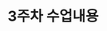 # 3주차 수업내용

<!--
/: root
.: self
..: parent
~: home

man 및 명령어 뒤에 숫자 (1) 설명

ll, ls -sl 할 떄 나오는 영어 들 설명
chap03.pdf에 파일의 종류
ㄴ 일반 파일 = "-"
ㄴ 디렉토리는 = "d"

~/0321/hello.c 만드는데
touch 로 빈폴더 만들고 cat으로 내용 채운 뒤 ll 로 확인하는 과정
gcc 설치 -> 컴파일 -> 실행

sudo, apt 가 뭔지 
-->